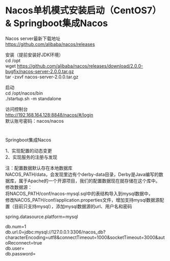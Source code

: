 # Nacos单机模式安装启动（CentOS7） & Springboot集成Nacos   

Nacos server最新下载地址   
https://github.com/alibaba/nacos/releases   

安装（提前安装好JDK环境）   
cd /opt   
wget https://github.com/alibaba/nacos/releases/download/2.0.0-bugfix/nacos-server-2.0.0.tar.gz   
tar -zxvf nacos-server-2.0.0.tar.gz   

启动   
cd /opt/nacos/bin   
./startup.sh -m standalone   

访问控制台   
http://192.168.164.128:8848/nacos/#/login   
默认账号密码：nacos/nacos   

#   
Springboot集成Nacos   

1、实现配置的动态变更   
2、实现服务的注册与发现   

注：配置数据默认存在本地数据库   
NACOS_PATH/data，会发现里边有个derby-data目录，Derby是Java编写的数据库，属于Apache的一个开源项目，我们的配置数据现在就存储在这个库中。   
修改数据源：   
将NACOS_PATH/conf/nacos-mysql.sql中的表结构导入到mysql数据中，   
修改NACOS_PATH/conf/application.properties文件，增加支持mysql数据源配置（目前只支持mysql），添加mysql数据源的url、用户名和密码   

spring.datasource.platform=mysql   

db.num=1   
db.url.0=jdbc:mysql://127.0.0.1:3306/nacos_db?characterEncoding=utf8&connectTimeout=1000&socketTimeout=3000&autoReconnect=true   
db.user=   
db.password=   
